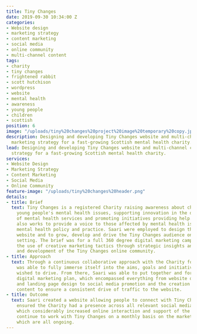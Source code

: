 ```yaml
---
title: Tiny Changes
date: 2019-09-30 10:34:00 Z
categories:
- Website design
- marketing strategy
- content marketing
- social media
- online community
- multi-channel content
tags:
- charity
- tiny changes
- frightened rabbit
- scott hutchison
- wordpress
- website
- mental health
- awareness
- young people
- children
- scottish
position: 6
image: "/uploads/tiny%20changes%20project%20image%20temporary%20copy.jpg"
description: Designing and developing Tiny Changes website and multi-channel content
  marketing strategy for a fast-growing Scottish mental health charity.
lead: Designing and developing Tiny Changes website and multi-channel content marketing
  strategy for a fast-growing Scottish mental health charity.
services:
- Website Design
- Marketing Strategy
- Content Marketing
- Social Media
- Online Community
feature-image: "/uploads/tiny%20changes%20header.png"
details:
- title: Brief
  text: Tiny Changes is a registered Charity raising awareness about children and
    young people's mental health issues, supporting innovation in the design and delivery
    of mental health services and promoting initiatives providing help. Tiny Changes
    also works to provide a voice to those affected by mental health issues to influence
    mental health policy and practice. Saari were employed to design the Tiny Changes
    website and to grow, develop and drive the Tiny Changes audience on an international
    setting. The brief was for a full 360 degree digital marketing campaign, including
    the use of creative marketing tactics through strategic insights and the foundation
    and development of the Tiny Changes online community.
- title: Approach
  text: Through a continuous collaborative approach with the Charity founders, Saari
    was able to fully immerse itself into the aims, goals and initiatives the Charity
    wished to drive. From there, Saari was able to put together and formulate a comprehensive
    digital marketing plan, which encompassed everything from website development
    and landing page design to social media promotion and the creation of engaging
    content to ensure a consistent drive of traffic to the website.
- title: Outcome
  text: Saari created a website allowing people to connect with Tiny Changes. Saari
    ensured the Charity had a presence across all relevant social media channels,
    which considerably increased online interaction and support of the Charity. Saari
    continue to work with Tiny Changes on a monthly basis on the marketing services,
    which are all ongoing.
---
```


